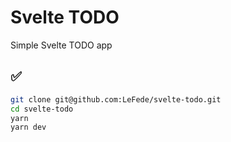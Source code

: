 # Svelte TODO

Simple Svelte TODO app

## ✅
```bash
git clone git@github.com:LeFede/svelte-todo.git
cd svelte-todo
yarn
yarn dev
```